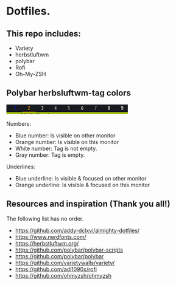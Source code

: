 # Dotfiles.

## This repo includes:

* Variety
* herbstluftwm
* polybar
* Rofi
* Oh-My-ZSH

## Polybar herbsluftwm-tag colors

![Polybar-HLWM-Tag-Colors](Screenshots/polybar-hlwm-tag-colors.png)

Numbers:
* Blue number: Is visible on other monitor
* Orange number: Is visible on this monitor
* White number: Tag is not empty.
* Gray number: Tag is empty.

Underlines:
* Blue underline: Is visible & focused on other monitor
* Orange underline: Is visible & focused on this monitor

## Resources and inspiration (Thank you all!)

The following list has no order.

* https://github.com/addy-dclxvi/almighty-dotfiles/                                     
* https://www.nerdfonts.com/
* https://herbstluftwm.org/
* https://github.com/polybar/polybar-scripts
* https://github.com/polybar/polybar
* https://github.com/varietywalls/variety/
* https://github.com/adi1090x/rofi
* https://github.com/ohmyzsh/ohmyzsh

